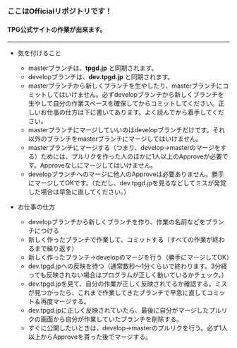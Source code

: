 ### ここはOfficialリポジトリです！
#### TPG公式サイトの作業が出来ます。

---

- 気を付けること
  - masterブランチは、**tpgd.jp** と同期されます。
  - developブランチは、**dev.tpgd.jp** と同期されます。
  - masterブランチから新しくブランチを生やしたり、masterブランチにコミットしてはいけません。必ずdevelopブランチから新しくブランチを生やして自分の作業スペースを確保してからコミットしてください。正しいお仕事の仕方は下に書いてあります。よく読んでから着手してください。
  - masterブランチにマージしていいのはdevelopブランチだけです。それ以外のブランチをmasterブランチにマージしてはいけません。
  - masterブランチにマージする（つまり、develop→masterのマージをする）ためには、プルリクを作った人のほかに1人以上のApproveが必要です。Approveなしにマージしてはいけません。
  - developブランチへのマージに他人のApproveは必要ありません。勝手にマージしてOKです。（ただし、dev.tpgd.jpを見るなどしてミスが発覚した場合は早急に直してください。）
    
- お仕事の仕方
  - developブランチから新しくブランチを作り、作業の名前などをブランチにつける
  - 新しく作ったブランチで作業して、コミットする（すべての作業が終わるまで繰り返す）
  - 新しく作ったブランチ→developのマージを行う（勝手にマージしてOK）
  - dev.tpgd.jpへの反映を待つ（通常数秒～1分くらいで終わります。3分経っても反映されない場合はプログラムが正しく動いているかチェック。）
  - dev.tpgd.jpを見て、自分の作業が正しく反映されてるか確認する。ミスが見つかったら、これまで作業してきたブランチで早急に直してコミット＆再度マージする。
  - dev.tpgd.jpに正しく反映されていたら、最後に自分がマージしたプルリクの画面から自分が作業していたブランチを削除する。
  - すぐに公開したいときは、develop→masterのプルリクを行う。必ず1人以上からApproveを貰った後でマージする。
